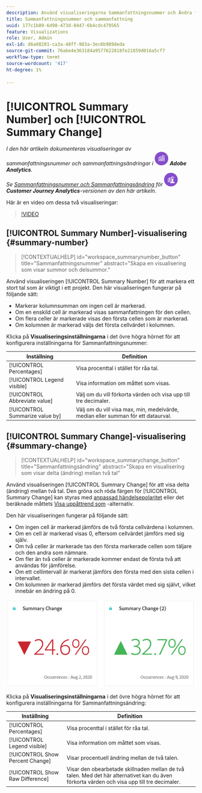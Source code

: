 ```yaml
---
description: Använd visualiseringarna Sammanfattningsnummer och Ändra för att visa viktiga datapunkter i ett projekt.
title: Sammanfattningsnummer och sammanfattning
uuid: 177c1b89-6d98-473d-8447-6b4cdc479565
feature: Visualizations
role: User, Admin
exl-id: d6a08201-ca3a-48ff-983a-3ec6b989deda
source-git-commit: 76abe4e363184a9577622818fe21859d016a5cf7
workflow-type: tm+mt
source-wordcount: '417'
ht-degree: 1%

---
```


# [!UICONTROL Summary Number] och [!UICONTROL Summary Change]

_I den här artikeln dokumenteras visualiseringar av sammanfattningsnummer och sammanfattningsändringar i_ ![AdobeAnalytics](/help/assets/icons/AdobeAnalytics.svg) _**Adobe Analytics**._<br/>_Se [Sammanfattningsnummer och Sammanfattningsändring](https://experienceleague.adobe.com/en/docs/analytics-platform/using/cja-workspace/visualizations/summary-number-change) för_ ![CustomerJourneyAnalytics](/help/assets/icons/CustomerJourneyAnalytics.svg) _**Customer Journey Analytics**-versionen av den här artikeln._

Här är en video om dessa två visualiseringar:

>[!VIDEO](https://video.tv.adobe.com/v/335564/?quality=12)

## [!UICONTROL Summary Number]-visualisering {#summary-number}

<!-- markdownlint-disable MD034 -->

>[!CONTEXTUALHELP]
>id="workspace_summarynumber_button"
>title="Sammanfattningsnummer"
>abstract="Skapa en visualisering som visar summor och delsummor."

<!-- markdownlint-enable MD034 -->

Använd visualiseringen [!UICONTROL Summary Number] för att markera ett stort tal som är viktigt i ett projekt. Den här visualiseringen fungerar på följande sätt:

* Markerar kolumnsumman om ingen cell är markerad.
* Om en enskild cell är markerad visas sammanfattningen för den cellen.
* Om flera celler är markerade visas den första cellen som är markerad.
* Om kolumnen är markerad väljs det första cellvärdet i kolumnen.

Klicka på **Visualiseringsinställningarna** i det övre högra hörnet för att konfigurera inställningarna för Sammanfattningsnummer:

| Inställning | Definition |
|--- |--- |
| [!UICONTROL Percentages] | Visa procenttal i stället för råa tal. |
| [!UICONTROL Legend visible] | Visa information om måttet som visas. |
| [!UICONTROL Abbreviate value] | Välj om du vill förkorta värden och visa upp till tre decimaler. |
| [!UICONTROL Summarize value by] | Välj om du vill visa max, min, medelvärde, median eller summan för ett dataurval. |

## [!UICONTROL Summary Change]-visualisering {#summary-change}

<!-- markdownlint-disable MD034 -->

>[!CONTEXTUALHELP]
>id="workspace_summarychange_button"
>title="Sammanfattningsändring"
>abstract="Skapa en visualisering som visar delta (ändring) mellan två tal"

<!-- markdownlint-enable MD034 -->

Använd visualiseringen [!UICONTROL Summary Change] för att visa delta (ändring) mellan två tal. Den gröna och röda färgen för [!UICONTROL Summary Change] kan styras med [anpassad händelsepolaritet](/help/admin/admin/c-manage-report-suites/c-edit-report-suites/conversion-var-admin/c-success-events/success-event.md) eller det beräknade måttets [Visa uppåttrend som](https://experienceleague.adobe.com/docs/analytics/components/calculated-metrics/calcmetric-workflow/cm-build-metrics.html) -alternativ.

Den här visualiseringen fungerar på följande sätt:

* Om ingen cell är markerad jämförs de två första cellvärdena i kolumnen.
* Om en cell är markerad visas 0, eftersom cellvärdet jämförs med sig själv.
* Om två celler är markerade tas den första markerade cellen som täljare och den andra som nämnare.
* Om fler än två celler är markerade kommer endast de första två att användas för jämförelse.
* Om ett cellintervall är markerat jämförs den första med den sista cellen i intervallet.
* Om kolumnen är markerad jämförs det första värdet med sig självt, vilket innebär en ändring på 0.


![](assets/summary-change.png)


Klicka på **Visualiseringsinställningarna** i det övre högra hörnet för att konfigurera inställningarna för Sammanfattningsändring:

| Inställning | Definition |
| --- | --- |
| [!UICONTROL Percentages] | Visa procenttal i stället för råa tal. |
| [!UICONTROL Legend visible] | Visa information om måttet som visas. |
| [!UICONTROL Show Percent Change] | Visar procentuell ändring mellan de två talen. |
| [!UICONTROL Show Raw Difference] | Visar den obearbetade skillnaden mellan de två talen. Med det här alternativet kan du även förkorta värden och visa upp till tre decimaler. |
